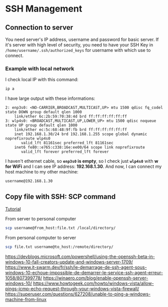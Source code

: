 # SSH Management

## Connection to server

You need server's IP address, username and password for basic server. If it's server with high level of security, you need to have your SSH Key in `/home/username/.ssh/authorized_keys` for username with which use to connect.

### Example with local network

I check local IP with this command:

```bash
ip a
```

I have large output with these informations:

<vue-code-info ext="sh-output"></vue-code-info>

```bash{7}
2: enp3s0: <NO-CARRIER,BROADCAST,MULTICAST,UP> mtu 1500 qdisc fq_codel state DOWN group default qlen 1000
    link/ether 6c:2b:59:70:38:4d brd ff:ff:ff:ff:ff:ff
3: wlp4s0: <BROADCAST,MULTICAST,UP,LOWER_UP> mtu 1500 qdisc noqueue state UP group default qlen 1000
    link/ether ec:5c:68:48:9f:fb brd ff:ff:ff:ff:ff:ff
    inet 192.168.1.30/24 brd 192.168.1.255 scope global dynamic noprefixroute wlp4s0
       valid_lft 81161sec preferred_lft 81161sec
    inet6 fe80::e765:c338:16e:ee00/64 scope link noprefixroute
       valid_lft forever preferred_lft forever
```

I haven't ethernet cable, so **`enp3s0` is empty**, so I check just **`wlp4s0`** with **w for WiFi** and I can see IP address: **192.168.1.30**. And now, I can connect my host machine to my other machine:

```bash
username@192.168.1.30
```

## Copy file with SSH: SCP command

[Tutorial](https://haydenjames.io/linux-securely-copy-files-using-scp/)

From server to personal computer

```bash
scp username@from_host:file.txt /local/directory/
```

From personal computer to server

```bash
scp file.txt username@to_host:/remote/directory/
```

<https://devblogs.microsoft.com/powershell/using-the-openssh-beta-in-windows-10-fall-creators-update-and-windows-server-1709/>
<https://www.it-swarm.dev/fr/ssh/le-demarrage-de-ssh-agent-sous-windows-10-echoue-impossible-de-demarrer-le-service-ssh-agent-erreur-1058/807399778/>
<https://winaero.com/blog/enable-openssh-server-windows-10/>
<https://www.howtogeek.com/howto/windows-vista/allow-pings-icmp-echo-request-through-your-windows-vista-firewall/>
<https://superuser.com/questions/627208/unable-to-ping-a-windows-machine-from-linux>

